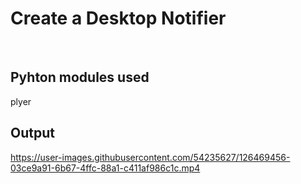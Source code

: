 # Create a Desktop Notifier
&nbsp;
## Pyhton modules used
plyer

## Output


https://user-images.githubusercontent.com/54235627/126469456-03ce9a91-6b67-4ffc-88a1-c411af986c1c.mp4

